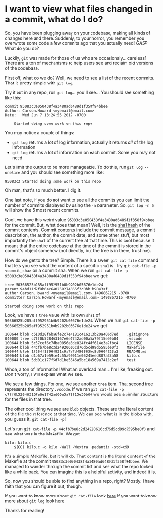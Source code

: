 # I want to view what files changed in a commit, what do I do?

So, you have been plugging away on your codebase, making all kinds of changes here and there. Suddenly, to your horror, you remember you overwrote some code a few commits ago that you actually need! *GASP* What do you do?

Luckily, `git` was made for those of us who are occasionaly... careless? There are a ton of mechanisms to help users see and reclaim old versions of the codebase.

First off, what do we do? Well, we need to see a list of the recent commits. That is pretty simple with `git log`.

Try it out in any repo, run `git log`... you'll see... You should see something like this:

```
commit 95083c3e050438f4a3480ad6489d1f358f94bbee
Author: Carson.Howard <myemail@email.com>
Date:   Wed Jun 7 13:26:55 2017 -0700

    Started doing some work on this repo
```

You may notice a couple of things:
 - `git log` returns a lot of log information, actually it returns _all_ of the log information
 - `git log` returns a lot of information on each commit. Some you may not need

Let's limit the output to be more manageable. To do this, run `git log --oneline` and you should see something more like:

```
95083c3 Started doing some work on this repo
```

Oh man, that's so much better. I dig it.

One last note, if you do not want to see all the commits you can limit the number of commits displayed by using the `-n` parameter. So, `git log -n 5` will show the 5 most recent commits.

Cool, we have this weird value `95083c3e050438f4a3480ad6489d1f358f94bbee` for the commit. But, what does that mean? Well, it is the [sha1 hash](https://en.wikipedia.org/wiki/SHA-1) of the commit contents. Commit contents include the commit message, a commit description, the author, the commit date, and some other stuff, but most importantly the `sha1` of the current tree at that time. This is cool because it means that the entire codebase at the time of the commit is stored in the commit's object somehow (not directly, but the tree is in there, trust me).

How do we get to the tree? Simple. There is a sweet `git cat-file` command that lets you see what the content of a specific `sha1` is. Try `git cat-file -p <commit_sha>` on a commit sha. When we run `git cat-file -p 95083c3e050438f4a3480ad6489d1f358f94bbee` we get:

```
tree 50366525b285aff952951b0b9202b05676e1de24
parent 9ebd11d2f9b6ac640258274365f3c0bb1b9043af
author Carson.Howard <myemail@email.com> 1496867215 -0700
committer Carson.Howard <myemail@email.com> 1496867215 -0700

Started doing some work on this repo
```

Look, we have a `tree` value with its own `sha1` of `50366525b285aff952951b0b9202b05676e1de24`. When we run `git cat-file -p 50366525b285aff952951b0b9202b05676e1de24` we get

```
100644 blob c510d28f6ba6fe2c7e4181c416213b20a400d7ed	.gitignore
040000 tree c7ff0b528463167e6e1742ad00a5a79f15e30b04	.vscode
100644 blob 5c57cef6c7dba0856a3de824fc4df614e3a7fbc4	LICENSE
100644 blob 44cfb7be8c2d24920616cd76d5cd99d5595be0f3	Makefile
100644 blob 1f264f13964821c9a7c7d456563bc5d0604023a2	README.md
100644 blob d1b67a1e59ce4c55a95011e05245eed807af3a58	kilo.c
100644 blob 5dd01c177f5d7d1be5346a5bc18a569a7410c2ef	test
```

Whoa, a ton of information! What an overload man... I'm like, freaking out. Don't worry, I will explain what we see.

We see a few things. For one, we see another `tree` item. That second tree represents the directory `.vscode`. If we ran `git cat-file -p c7ff0b528463167e6e1742ad00a5a79f15e30b04` we would see a similar structure for the files in that tree.

The other cool thing we see are `blob` objects. These are the literal content of the file the reference at that time. We can see what is in the blobs with, you guess it, `git cat-file -p`!

Let's run `git cat-file -p 44cfb7be8c2d24920616cd76d5cd99d5595be0f3` and see what was in the Makefile. We get

```
kilo: kilo.c
	$(CC) kilo.c -o kilo -Wall -Wextra -pedantic -std=c99
```

It's a simple Makefile, but it will do. That content is the literal content of the Makefile at the commit `95083c3e050438f4a3480ad6489d1f358f94bbee`. We managed to wander through the commit list and see what the repo looked like a while back. You can imagine this is a helplful activity, and indeed it is.

So, now you should be able to find anything in a repo, right? Mostly. I have faith that you can figure it out, though.

If you want to know more about `git cat-file` look [here](https://git-scm.com/docs/git-cat-file)
If you want to know more about `git log` look [here](https://git-scm.com/docs/git-log)

Thanks for reading!